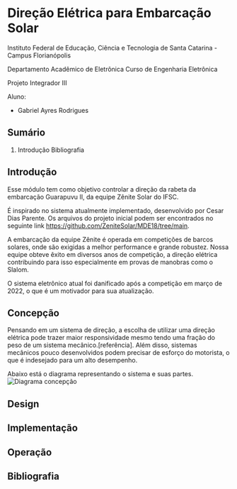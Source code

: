 # Direção Elétrica para Embarcação Solar

Instituto Federal de Educação, Ciência e Tecnologia de Santa Catarina - Campus Florianópolis

Departamento Acadêmico de Eletrônica Curso de Engenharia Eletrônica

Projeto Integrador III

Aluno:

* Gabriel Ayres Rodrigues

## Sumário

1. Introdução
 Bibliografia


## Introdução 

Esse módulo tem como objetivo controlar a direção da rabeta da embarcação Guarapuvu II, da equipe Zênite Solar do IFSC.

É inspirado no sistema atualmente implementado, desenvolvido por Cesar Dias Parente. Os arquivos do projeto inicial podem ser encontrados no seguinte link https://github.com/ZeniteSolar/MDE18/tree/main.

A embarcação da equipe Zênite é operada em competições de barcos solares, onde são exigidas a melhor performance e grande robustez. Nossa equipe obteve êxito em diversos anos de competição, a direção elétrica contribuindo para isso especialmente em provas de manobras como o Slalom.

O sistema eletrônico atual foi danificado após a competição em março de 2022, o que é um motivador para sua atualização. 

## Concepção

Pensando em um sistema de direção, a escolha de utilizar uma direção elétrica pode trazer maior responsividade mesmo tendo uma fração do peso de um sistema mecânico.[referência]. Além disso, sistemas mecânicos pouco desenvolvidos podem precisar de esforço do motorista, o que é indesejado para um alto desempenho.


Abaixo está o diagrama representando o sistema e suas partes. 
![Diagrama concepção](https://github.com/ayresgit/Modulo-Direcao-Eletrica/blob/ac1c5d4bc2fc4c6b2abb9806ac0f973cf5f17df0/Imagens/Diagrama%20de%20blocos%20da%20dire%C3%A7%C3%A3o%20el%C3%A9trica.PNG)



## Design


## Implementação


## Operação


## Bibliografia







